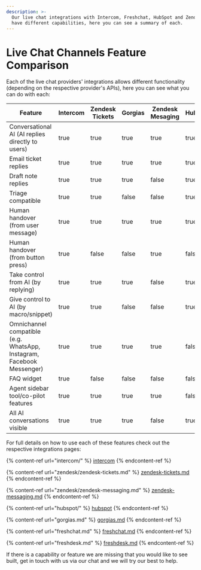 ```yaml
---
description: >-
  Our live chat integrations with Intercom, Freshchat, HubSpot and Zendesk each
  have different capabilities, here you can see a summary of each.
---
```


# Live Chat Channels Feature Comparison

Each of the live chat providers' integrations allows different functionality (depending on the respective provider's APIs), here you can see what you can do with each:

<table><thead><tr><th width="459">Feature</th><th width="102" data-type="checkbox">Intercom</th><th width="111" data-type="checkbox">Zendesk Tickets</th><th data-type="checkbox">Gorgias</th><th width="94" data-type="checkbox">Zendesk Mesaging</th><th data-type="checkbox">HubSpot</th><th data-type="checkbox">Freshchat</th><th data-type="checkbox">Freshdesk</th></tr></thead><tbody><tr><td>Conversational AI (AI replies directly to users)</td><td>true</td><td>true</td><td>true</td><td>true</td><td>true</td><td>true</td><td>true</td></tr><tr><td>Email ticket replies</td><td>true</td><td>true</td><td>true</td><td>true</td><td>true</td><td>false</td><td>true</td></tr><tr><td>Draft note replies</td><td>true</td><td>true</td><td>true</td><td>false</td><td>true</td><td>true</td><td>true</td></tr><tr><td>Triage compatible</td><td>true</td><td>true</td><td>false</td><td>false</td><td>true</td><td>true</td><td>false</td></tr><tr><td>Human handover (from user message)</td><td>true</td><td>true</td><td>true</td><td>true</td><td>true</td><td>true</td><td>true</td></tr><tr><td>Human handover (from button press)</td><td>true</td><td>false</td><td>false</td><td>true</td><td>false</td><td>false</td><td>true</td></tr><tr><td>Take control from AI (by replying)</td><td>true</td><td>true</td><td>true</td><td>false</td><td>true</td><td>true</td><td>true</td></tr><tr><td>Give control to AI (by macro/snippet)</td><td>true</td><td>true</td><td>false</td><td>false</td><td>true</td><td>true</td><td>true</td></tr><tr><td>Omnichannel compatible (e.g. WhatsApp, Instagram, Facebook Messenger)</td><td>true</td><td>true</td><td>true</td><td>true</td><td>false</td><td>true</td><td>true</td></tr><tr><td>FAQ widget</td><td>true</td><td>false</td><td>false</td><td>false</td><td>false</td><td>false</td><td>false</td></tr><tr><td>Agent sidebar tool/co-pilot features</td><td>true</td><td>true</td><td>true</td><td>true</td><td>false</td><td>true</td><td>true</td></tr><tr><td>All AI conversations visible</td><td>true</td><td>true</td><td>true</td><td>false</td><td>true</td><td>true</td><td>true</td></tr></tbody></table>

For full details on how to use each of these features check out the respective integrations pages:

{% content-ref url="intercom/" %}
[intercom](intercom/)
{% endcontent-ref %}

{% content-ref url="zendesk/zendesk-tickets.md" %}
[zendesk-tickets.md](zendesk/zendesk-tickets.md)
{% endcontent-ref %}

{% content-ref url="zendesk/zendesk-messaging.md" %}
[zendesk-messaging.md](zendesk/zendesk-messaging.md)
{% endcontent-ref %}

{% content-ref url="hubspot/" %}
[hubspot](hubspot/)
{% endcontent-ref %}

{% content-ref url="gorgias.md" %}
[gorgias.md](gorgias.md)
{% endcontent-ref %}

{% content-ref url="freshchat.md" %}
[freshchat.md](freshchat.md)
{% endcontent-ref %}

{% content-ref url="freshdesk.md" %}
[freshdesk.md](freshdesk.md)
{% endcontent-ref %}

If there is a capability or feature we are missing that you would like to see built, get in touch with us via our chat and we will try our best to help.

